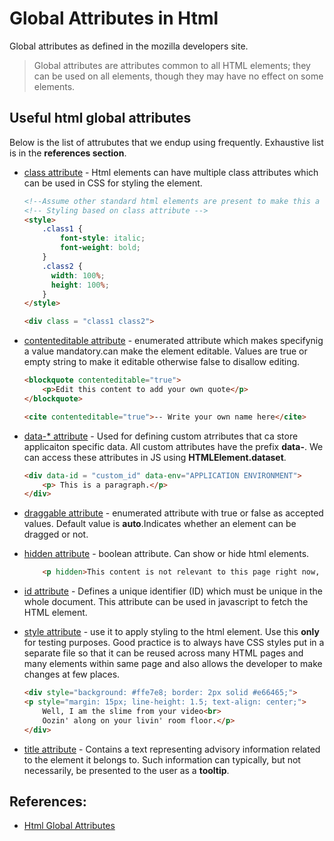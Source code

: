 # Global Attributes in Html
Global attributes as defined in the mozilla developers site.
> Global attributes are attributes common to all HTML elements; they can be used on all elements, though they may have no effect on some elements.

## Useful html global attributes 
Below is the list of attrubutes that we endup using frequently. Exhaustive list is in the **references section**.

* [class attribute](https://developer.mozilla.org/en-US/docs/Web/HTML/Global_attributes/class) - Html elements can have multiple class attributes which can be used in CSS for styling the element.
    ```HTML
    <!--Assume other standard html elements are present to make this a valid html document.-->
    <!-- Styling based on class attribute -->
    <style>
        .class1 {
            font-style: italic;
            font-weight: bold;
        }
        .class2 {
          width: 100%;
          height: 100%;
        }
    </style>

    <div class = "class1 class2">
    ```

* [contenteditable attribute](https://developer.mozilla.org/en-US/docs/Web/HTML/Global_attributes/contenteditable) - enumerated attribute which makes specifynig a value mandatory.can make the element editable. Values are true or empty string to make it editable otherwise false to disallow editing.
    ```HTML
    <blockquote contenteditable="true">
        <p>Edit this content to add your own quote</p>
    </blockquote>

    <cite contenteditable="true">-- Write your own name here</cite>
    ```

* [data-* attribute](https://developer.mozilla.org/en-US/docs/Web/HTML/Global_attributes/data-*) - Used for defining custom atrributes that ca store applicaiton specific data. All custom attributes have the prefix **data-**. We can access these attributes in JS using **HTMLElement.dataset**.
    ```HTML
    <div data-id = "custom_id" data-env="APPLICATION ENVIRONMENT">
        <p> This is a paragraph.</p>
    </div>
    ```

* [draggable attribute](https://developer.mozilla.org/en-US/docs/Web/HTML/Global_attributes/draggable) - enumerated attribute with true or false as accepted values. Default value is **auto**.Indicates whether an element can be dragged or not.

* [hidden attribute](https://developer.mozilla.org/en-US/docs/Web/HTML/Global_attributes/hidden) - boolean attribute. Can show or hide html elements.
    ```HTML
        <p hidden>This content is not relevant to this page right now, so should not be seen. Nothing to see here. Nada.</p>
    ```

* [id attribute](https://developer.mozilla.org/en-US/docs/Web/HTML/Global_attributes/id) - Defines a unique identifier (ID) which must be unique in the whole document. This attribute can be used in javascript to fetch the HTML element. 

* [style attribute](https://developer.mozilla.org/en-US/docs/Web/HTML/Global_attributes/style) - use it to apply styling to the html element. Use this **only** for testing purposes. Good practice is to always have CSS styles put in a separate file so that it can be reused across many HTML pages and many elements within same page and also allows the developer to make changes at few places. 
    ```HTML
    <div style="background: #ffe7e8; border: 2px solid #e66465;">
    <p style="margin: 15px; line-height: 1.5; text-align: center;">
        Well, I am the slime from your video<br>
        Oozin' along on your livin' room floor.</p>
    </div>
    ```

* [title attribute](https://developer.mozilla.org/en-US/docs/Web/HTML/Global_attributes/title) - Contains a text representing advisory information related to the element it belongs to. Such information can typically, but not necessarily, be presented to the user as a **tooltip**.

## References:
* [Html Global Attributes](https://developer.mozilla.org/en-US/docs/Web/HTML/Global_attributes)
